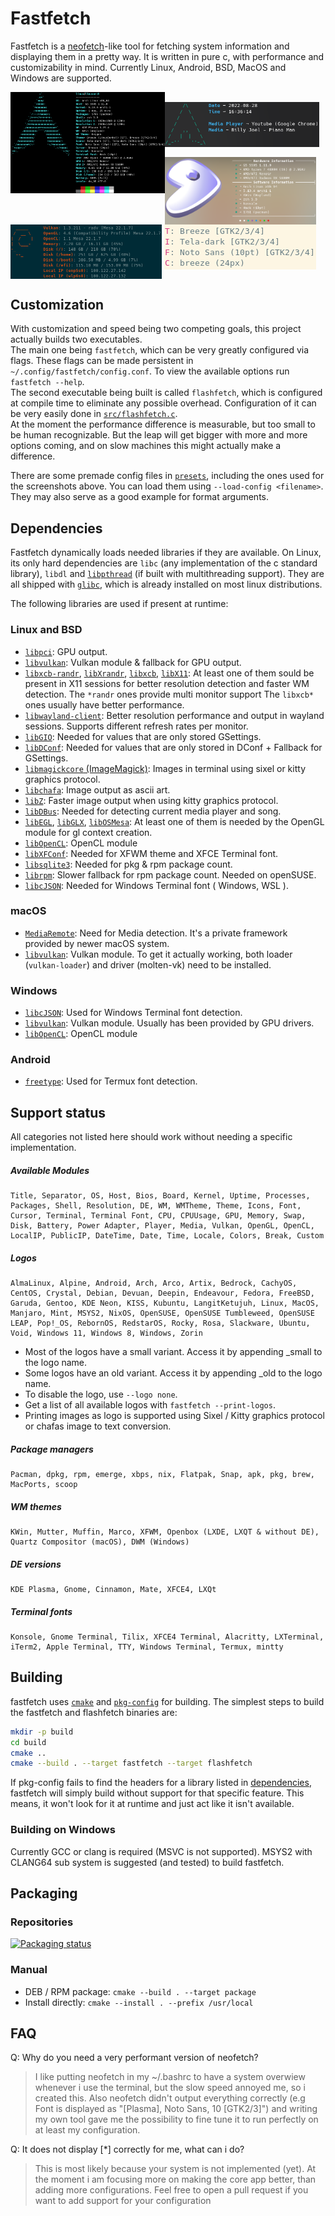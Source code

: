 # Fastfetch

Fastfetch is a [neofetch](https://github.com/dylanaraps/neofetch)-like tool for fetching system information and displaying them in a pretty way. It is written in pure c, with performance and customizability in mind. Currently Linux, Android, BSD, MacOS and Windows are supported.

<img src="screenshots/example1.png" width="49%" align="left" />
<img src="https://upload.wikimedia.org/wikipedia/commons/2/24/Transparent_Square_Tiles_Texture.png" width="49%" height="16px" align="left" />
<img src="screenshots/example4.png" width="49%" align="left" />
<img src="https://upload.wikimedia.org/wikipedia/commons/2/24/Transparent_Square_Tiles_Texture.png" width="49%" height="16px" align="left" />
<img src="screenshots/example2.png" width="48%" align="top" />
<img src="screenshots/example3.png" width="48%" align="top" />
<img src="screenshots/example5.png" height="15%" align="top" />

## Customization

With customization and speed being two competing goals, this project actually builds two executables.  
The main one being `fastfetch`, which can be very greatly configured via flags. These flags can be made persistent in `~/.config/fastfetch/config.conf`. To view the available options run `fastfetch --help`.  
The second executable being built is called `flashfetch`, which is configured at compile time to eliminate any possible overhead. Configuration of it can be very easily done in [`src/flashfetch.c`](src/flashfetch.c).  
At the moment the performance difference is measurable, but too small to be human recognizable. But the leap will get bigger with more and more options coming, and on slow machines this might actually make a difference.  

There are some premade config files in [`presets`](presets), including the ones used for the screenshots above. You can load them using `--load-config <filename>`. They may also serve as a good example for format arguments.

## Dependencies

Fastfetch dynamically loads needed libraries if they are available. On Linux, its only hard dependencies are `libc` (any implementation of the c standard library), `libdl` and [`libpthread`](https://man7.org/linux/man-pages/man7/pthreads.7.html) (if built with multithreading support). They are all shipped with [`glibc`](https://www.gnu.org/software/libc/), which is already installed on most linux distributions.  


The following libraries are used if present at runtime:

### Linux and BSD

* [`libpci`](https://github.com/pciutils/pciutils): GPU output.
* [`libvulkan`](https://www.vulkan.org/): Vulkan module & fallback for GPU output.
* [`libxcb-randr`](https://xcb.freedesktop.org/),
    [`libXrandr`](https://gitlab.freedesktop.org/xorg/lib/libxrandr),
    [`libxcb`](https://xcb.freedesktop.org/),
    [`libX11`](https://gitlab.freedesktop.org/xorg/lib/libx11): At least one of them sould be present in X11 sessions for better resolution detection and faster WM detection. The `*randr` ones provide multi monitor support The `libxcb*` ones usually have better performance.
* [`libwayland-client`](https://wayland.freedesktop.org/): Better resolution performance and output in wayland sessions. Supports different refresh rates per monitor.
* [`libGIO`](https://developer.gnome.org/gio/unstable/): Needed for values that are only stored GSettings.
* [`libDConf`](https://developer.gnome.org/dconf/unstable/): Needed for values that are only stored in DConf + Fallback for GSettings.
* [`libmagickcore` (ImageMagick)](https://www.imagemagick.org/): Images in terminal using sixel or kitty graphics protocol.
* [`libchafa`](https://github.com/hpjansson/chafa): Image output as ascii art.
* [`libZ`](https://www.zlib.net/): Faster image output when using kitty graphics protocol.
* [`libDBus`](https://www.freedesktop.org/wiki/Software/dbus): Needed for detecting current media player and song.
* [`libEGL`](https://www.khronos.org/registry/EGL/),
    [`libGLX`](https://dri.freedesktop.org/wiki/GLX/),
    [`libOSMesa`](https://docs.mesa3d.org/osmesa.html): At least one of them is needed by the OpenGL module for gl context creation.
* [`libOpenCL`](https://www.khronos.org/opencl/): OpenCL module
* [`libXFConf`](https://gitlab.xfce.org/xfce/xfconf): Needed for XFWM theme and XFCE Terminal font.
* [`libsqlite3`](https://www.sqlite.org/index.html): Needed for pkg & rpm package count.
* [`librpm`](http://rpm.org/): Slower fallback for rpm package count. Needed on openSUSE.
* [`libcJSON`](https://github.com/DaveGamble/cJSON): Needed for Windows Terminal font ( Windows, WSL ).

### macOS

* [`MediaRemote`](https://iphonedev.wiki/index.php/MediaRemote.framework): Need for Media detection. It's a private framework provided by newer macOS system.
* [`libvulkan`](https://www.vulkan.org/): Vulkan module. To get it actually working, both loader (`vulkan-loader`) and driver (molten-vk) need to be installed.

### Windows

* [`libcJSON`](https://github.com/DaveGamble/cJSON): Used for Windows Terminal font detection.
* [`libvulkan`](https://www.vulkan.org/): Vulkan module. Usually has been provided by GPU drivers.
* [`libOpenCL`](https://www.khronos.org/opencl/): OpenCL module

### Android

* [`freetype`](https://www.freetype.org/): Used for Termux font detection.

## Support status
All categories not listed here should work without needing a specific implementation.

##### Available Modules
```
Title, Separator, OS, Host, Bios, Board, Kernel, Uptime, Processes, Packages, Shell, Resolution, DE, WM, WMTheme, Theme, Icons, Font, Cursor, Terminal, Terminal Font, CPU, CPUUsage, GPU, Memory, Swap, Disk, Battery, Power Adapter, Player, Media, Vulkan, OpenGL, OpenCL, LocalIP, PublicIP, DateTime, Date, Time, Locale, Colors, Break, Custom
```

##### Logos
```
AlmaLinux, Alpine, Android, Arch, Arco, Artix, Bedrock, CachyOS, CentOS, Crystal, Debian, Devuan, Deepin, Endeavour, Fedora, FreeBSD, Garuda, Gentoo, KDE Neon, KISS, Kubuntu, LangitKetujuh, Linux, MacOS, Manjaro, Mint, MSYS2, NixOS, OpenSUSE, OpenSUSE Tumbleweed, OpenSUSE LEAP, Pop!_OS, RebornOS, RedstarOS, Rocky, Rosa, Slackware, Ubuntu, Void, Windows 11, Windows 8, Windows, Zorin
```
* Most of the logos have a small variant. Access it by appending _small to the logo name.
* Some logos have an old variant. Access it by appending _old to the logo name.
* To disable the logo, use `--logo none`.
* Get a list of all available logos with `fastfetch --print-logos`.
* Printing images as logo is supported using Sixel / Kitty graphics protocol or chafas image to text conversion.

##### Package managers
```
Pacman, dpkg, rpm, emerge, xbps, nix, Flatpak, Snap, apk, pkg, brew, MacPorts, scoop
```

##### WM themes
```
KWin, Mutter, Muffin, Marco, XFWM, Openbox (LXDE, LXQT & without DE), Quartz Compositor (macOS), DWM (Windows)
```

##### DE versions
```
KDE Plasma, Gnome, Cinnamon, Mate, XFCE4, LXQt
```

##### Terminal fonts
```
Konsole, Gnome Terminal, Tilix, XFCE4 Terminal, Alacritty, LXTerminal, iTerm2, Apple Terminal, TTY, Windows Terminal, Termux, mintty
```

## Building

fastfetch uses [`cmake`](https://cmake.org/) and [`pkg-config`](https://www.freedesktop.org/wiki/Software/pkg-config/) for building. The simplest steps to build the fastfetch and flashfetch binaries are:  
```bash
mkdir -p build
cd build
cmake ..
cmake --build . --target fastfetch --target flashfetch
```

If pkg-config fails to find the headers for a library listed in [dependencies](#dependencies), fastfetch will simply build without support for that specific feature. This means, it won't look for it at runtime and just act like it isn't available.

### Building on Windows

Currently GCC or clang is required (MSVC is not supported). MSYS2 with CLANG64 sub system is suggested (and tested) to build fastfetch.

## Packaging

### Repositories

[![Packaging status](https://repology.org/badge/vertical-allrepos/fastfetch.svg?header=)](https://repology.org/project/fastfetch/versions)

### Manual

* DEB / RPM package: `cmake --build . --target package`
* Install directly: `cmake --install . --prefix /usr/local`

## FAQ

Q: Why do you need a very performant version of neofetch?
> I like putting neofetch in my ~/.bashrc to have a system overwiew whenever i use the terminal, but the slow speed annoyed me, so i created this. Also neofetch didn't output everything correctly (e.g Font is displayed as "[Plasma], Noto Sans, 10 [GTK2/3]") and writing my own tool gave me the possibility to fine tune it to run perfectly on at least my configuration.

Q: It does not display [*] correctly for me, what can i do?
> This is most likely because your system is not implemented (yet). At the moment i am focusing more on making the core app better, than adding more configurations. Feel free to open a pull request if you want to add support for your configuration
